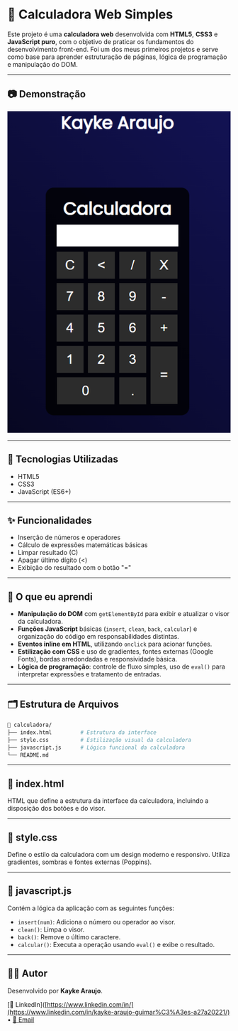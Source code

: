 # 🧮 Calculadora Web Simples

Este projeto é uma **calculadora web** desenvolvida com **HTML5**, **CSS3** e **JavaScript puro**, com o objetivo de praticar os fundamentos do desenvolvimento front-end. Foi um dos meus primeiros projetos e serve como base para aprender estruturação de páginas, lógica de programação e manipulação do DOM.

---

## 📷 Demonstração

![Captura de Tela do Projeto](Calculadora.png)

---

## 🚀 Tecnologias Utilizadas

- HTML5
- CSS3
- JavaScript (ES6+)

---

## ✨ Funcionalidades

- Inserção de números e operadores
- Cálculo de expressões matemáticas básicas
- Limpar resultado (C)
- Apagar último dígito (<)
- Exibição do resultado com o botão "="

---

## 📘 O que eu aprendi

- **Manipulação do DOM** com `getElementById` para exibir e atualizar o visor da calculadora.
- **Funções JavaScript** básicas (`insert`, `clean`, `back`, `calcular`) e organização do código em responsabilidades distintas.
- **Eventos inline em HTML**, utilizando `onclick` para acionar funções.
- **Estilização com CSS** e uso de gradientes, fontes externas (Google Fonts), bordas arredondadas e responsividade básica.
- **Lógica de programação**: controle de fluxo simples, uso de `eval()` para interpretar expressões e tratamento de entradas.

---

## 🗂️ Estrutura de Arquivos

```bash
📁 calculadora/
├── index.html         # Estrutura da interface
├── style.css          # Estilização visual da calculadora
├── javascript.js      # Lógica funcional da calculadora
└── README.md
```

---

## 📄 index.html

HTML que define a estrutura da interface da calculadora, incluindo a disposição dos botões e do visor.

---

## 🎨 style.css

Define o estilo da calculadora com um design moderno e responsivo. Utiliza gradientes, sombras e fontes externas (Poppins).

---

## 🧠 javascript.js

Contém a lógica da aplicação com as seguintes funções:

- `insert(num)`: Adiciona o número ou operador ao visor.
- `clean()`: Limpa o visor.
- `back()`: Remove o último caractere.
- `calcular()`: Executa a operação usando `eval()` e exibe o resultado.

---

## 🧑‍💻 Autor

Desenvolvido por **Kayke Araujo**.

[🔗 LinkedIn]([https://www.linkedin.com/in/](https://www.linkedin.com/in/kayke-araujo-guimar%C3%A3es-a27a20221/) • [📧 Email](mailto:araujokayke2006@gmail.com)
